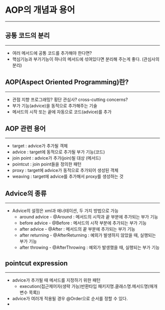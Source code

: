 # AOP의 개념과 용어

---
## 공통 코드의 분리

---
* 여러 메서드에 공통 코드를 추가해야 한다면?
* 핵심기능과 부가기능이 하나의 메서드에 섞여있다면 분리해 주는게 좋다. (관심사의 분리)

## AOP(Aspect Oriented Programming)란?

---
* 관점 지향 프로그래밍? 횡단 관심사? cross-cutting concerns?
* 부가 기능(advice)을 동적으로 추가해주는 기술
* 메서드의 시작 또는 끝에 자동으로 코드(advice)를 추가

## AOP 관련 용어

---
* target : advice가 추가될 객체
* advice : target에 동적으로 추가될 부가 기능(코드)
* join point : advice가 추가(join)될 대상 (메서드)
* pointcut : join point들을 정의한 패턴
* proxy : target에 advice가 동적으로 추가되어 생성된 객체
* weaving : target에 advice를 추가해서 proxy를 생성하는 것

## Advice의 종류

---
* Advice의 설정은 xml과 애너테이션, 두 가지 방법으로 가능
  * around advice - @Around : 메서드의 시작과 끝 부분에 추가되는 부가 기능
  * before advice - @Before : 메서드의 시작 부분에 추가되는 부가 기능
  * after advice - @After : 메서드의 끝 부분에 추가되는 부가 기능
  * after returning - @AfterReturning : 예외가 발생하지 않았을 때, 실행되는 부가 기능
  * after throwing - @AfterThrowing : 예외가 발생했을 때, 실행되는 부가 기능

## pointcut expression

---
* advice가 추가될 때 메서드를 지정하기 위한 패턴
  * execution(접근제어자(생략 가능)반환타입 패키지명.클래스명.메서드명(매개변수 목록))
* advice가 여러개 적용될 경우 @Order으로 순서를 정할 수 있다.
* 